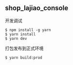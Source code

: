 ## shop_lajiao_console

开发调试
```
$ npm install -g yarn
$ yarn install
$ yarn dev
```

打包发布到正式环境
```
$ yarn build:prod
```
